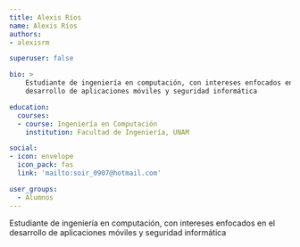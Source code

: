 ```yaml
---
title: Alexis Ríos
name: Alexis Ríos
authors:
- alexisrm

superuser: false

bio: >
    Estudiante de ingeniería en computación, con intereses enfocados en el
    desarrollo de aplicaciones móviles y seguridad informática

education:
  courses:
  - course: Ingeniería en Computación
    institution: Facultad de Ingeniería, UNAM

social:
- icon: envelope
  icon_pack: fas
  link: 'mailto:soir_0907@hotmail.com'

user_groups:
  - Alumnos
---
```


Estudiante de ingeniería en computación, con intereses enfocados en el
desarrollo de aplicaciones móviles y seguridad informática
